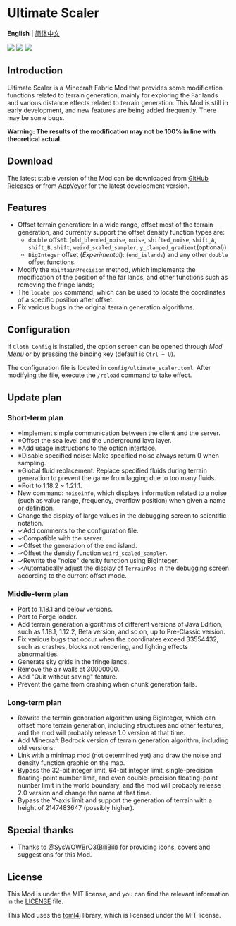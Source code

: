 # Ultimate Scaler
**English** | [简体中文](README_CN.md)

[![](https://z3.ax1x.com/2021/08/02/fpgDCq.png)](https://www.curseforge.com/minecraft/mc-mods/fabric-api) [![](https://z3.ax1x.com/2021/08/02/fpgr80.png)](https://www.curseforge.com/minecraft/mc-mods/cloth-config)
[![](https://s21.ax1x.com/2025/05/28/pVpUmYq.jpg)]()
## Introduction
Ultimate Scaler is a Minecraft Fabric Mod that provides some modification functions related to terrain generation, mainly for exploring the Far lands and various distance effects related to terrain generation.
This Mod is still in early development, and new features are being added frequently. There may be some bugs.

**Warning: The results of the modification may not be 100% in line with theoretical actual.**

## Download

The latest stable version of the Mod can be downloaded from [GitHub Releases](https://github.com/INF32768/Ultimate_Scaler/releases) or from [AppVeyor](https://ci.appveyor.com/project/INF32768/ultimate-scaler/build/artifacts) for the latest development version.

## Features

- Offset terrain generation: In a wide range, offset most of the terrain generation, and currently support the offset density function types are:
  - `double` offset: (`old_blended_noise`, `noise`, `shifted_noise`, `shift_A`, `shift_B`, `shift`, `weird_scaled_sampler`, `y_clamped_gradient`(optional))
  - `BigInteger` offset (_Experimental_): (`end_islands`) and any other `double` offset functions.
- Modify the `maintainPrecision` method, which implements the modification of the position of the far lands, and other functions such as removing the fringe lands;
- The `locate pos` command, which can be used to locate the coordinates of a specific position after offset.
- Fix various bugs in the original terrain generation algorithms.

## Configuration

If `Cloth Config` is installed, the option screen can be opened through *Mod Menu* or by pressing the binding key (default is `Ctrl + U`).

The configuration file is located in `config/ultimate_scaler.toml`. After modifying the file, execute the `/reload` command to take effect.

## Update plan

### Short-term plan

- ※Implement simple communication between the client and the server.
- ※Offset the sea level and the underground lava layer.
- ※Add usage instructions to the option interface.
- ※Disable specified noise: Make specified noise always return 0 when sampling.
- ※Global fluid replacement: Replace specified fluids during terrain generation to prevent the game from lagging due to too many fluids.
- ※Port to 1.18.2 ~ 1.21.1.
- New command: `noiseinfo`, which displays information related to a noise (such as value range, frequency, overflow position) when given a name or definition.
- Change the display of large values in the debugging screen to scientific notation.
- ✓Add comments to the configuration file.
- ✓Compatible with the server.
- ✓Offset the generation of the end island.
- ✓Offset the density function `weird_scaled_sampler`.
- ✓Rewrite the "noise" density function using BigInteger.
- ✓Automatically adjust the display of `TerrainPos` in the debugging screen according to the current offset mode.

### Middle-term plan

- Port to 1.18.1 and below versions.
- Port to Forge loader.
- Add terrain generation algorithms of different versions of Java Edition, such as 1.18.1, 1.12.2, Beta version, and so on, up to Pre-Classic version.
- Fix various bugs that occur when the coordinates exceed 33554432, such as crashes, blocks not rendering, and lighting effects abnormalities.
- Generate sky grids in the fringe lands.
- Remove the air walls at 30000000.
- Add "Quit without saving" feature.
- Prevent the game from crashing when chunk generation fails.

### Long-term plan

- Rewrite the terrain generation algorithm using BigInteger, which can offset more terrain generation, including structures and other features, and the mod will probably release 1.0 version at that time.
- Add Minecraft Bedrock version of terrain generation algorithm, including old versions.
- Link with a minimap mod (not determined yet) and draw the noise and density function graphic on the map.
- Bypass the 32-bit integer limit, 64-bit integer limit, single-precision floating-point number limit, and even double-precision floating-point number limit in the world boundary, and the mod will probably release 2.0 version and change the name at that time.
- Bypass the Y-axis limit and support the generation of terrain with a height of 2147483647 (possibly higher).

## Special thanks

- Thanks to @SysWOWBrO3([BiliBili](https://space.bilibili.com/482351725)) for providing icons, covers and suggestions for this Mod.

## License

This Mod is under the MIT license, and you can find the relevant information in the [LICENSE](LICENSE) file.

This Mod uses the [toml4j](https://github.com/mwanji/toml4j) library, which is licensed under the MIT license.